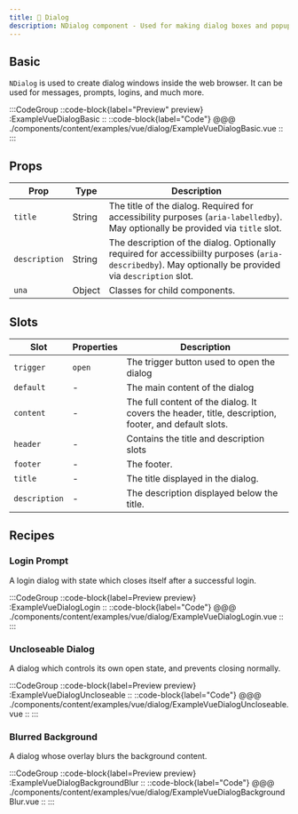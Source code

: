 ```yaml
---
title: 🔴 Dialog
description: NDialog component - Used for making dialog boxes and popup screens
---
```


## Basic

`NDialog` is used to create dialog windows inside the web browser. It can be used for messages, prompts, logins, and much more.

:::CodeGroup
::code-block{label="Preview" preview}
  :ExampleVueDialogBasic
::
::code-block{label="Code"}
@@@ ./components/content/examples/vue/dialog/ExampleVueDialogBasic.vue
::
:::

## Props

| Prop          | Type   | Description
| ----          | ----   | ----
| `title`       | String | The title of the dialog. Required for accessibility purposes (`aria-labelledby`). May optionally be provided via `title` slot.
| `description` | String | The description of the dialog. Optionally required for accessibiilty purposes (`aria-describedby`). May optionally be provided via `description` slot.
| `una`         | Object | Classes for child components.

## Slots

| Slot          | Properties | Description
| ------------- | ---------- | ---------------------------------------------
| `trigger`     | `open`     | The trigger button used to open the dialog
| `default`     | -          | The main content of the dialog
| `content`     | -          | The full content of the dialog. It covers the header, title, description, footer, and default slots.
| `header`      | -          | Contains the title and description slots
| `footer`      | -          | The footer.
| `title`       | -          | The title displayed in the dialog.
| `description` | -          | The description displayed below the title.

## Recipes

### Login Prompt

A login dialog with state which closes itself after a successful login.

:::CodeGroup
::code-block{label=Preview preview}
  :ExampleVueDialogLogin
::
::code-block{label="Code"}
@@@ ./components/content/examples/vue/dialog/ExampleVueDialogLogin.vue
::
:::

### Uncloseable Dialog

A dialog which controls its own open state, and prevents closing normally.

:::CodeGroup
::code-block{label=Preview preview}
  :ExampleVueDialogUncloseable
::
::code-block{label="Code"}
@@@ ./components/content/examples/vue/dialog/ExampleVueDialogUncloseable.vue
::
:::

### Blurred Background

A dialog whose overlay blurs the background content.

:::CodeGroup
::code-block{label=Preview preview}
  :ExampleVueDialogBackgroundBlur
::
::code-block{label="Code"}
@@@ ./components/content/examples/vue/dialog/ExampleVueDialogBackgroundBlur.vue
::
:::
